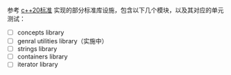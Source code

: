 参考 [c++20标准](https://timsong-cpp.github.io/cppwp/n4861/) 实现的部分标准库设施，包含以下几个模块，以及其对应的单元测试：

- [ ] concepts library
- [ ] genral utilities library（实施中）
- [ ] strings library
- [ ] containers library
- [ ] iterator library
